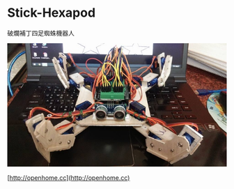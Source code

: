 # Stick-Hexapod

破爛補丁四足蜘蛛機器人

[![破爛補丁四足蜘蛛機器人](picture.jpg)](https://www.youtube.com/watch?v=d2s3qi_liVk)

[http://openhome.cc](http://openhome.cc)